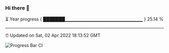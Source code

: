 ### Hi there 👋

⏳ Year progress { ███████▁▁▁▁▁▁▁▁▁▁▁▁▁▁▁▁▁▁▁▁▁▁▁ } 25.14 %

---

⏰ Updated on Sat, 02 Apr 2022 18:13:52 GMT

![Progress Bar CI](https://github.com/liununu/liununu/workflows/Progress%20Bar%20CI/badge.svg)

